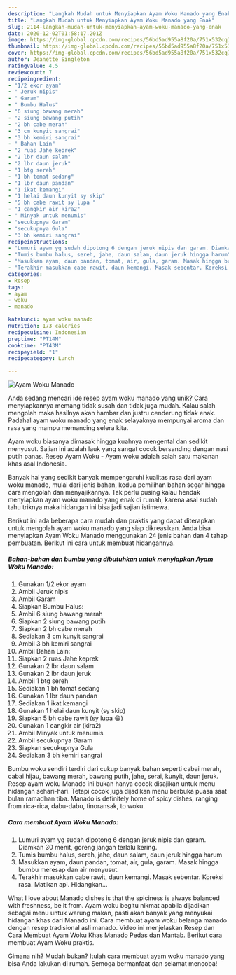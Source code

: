 ```yaml
---
description: "Langkah Mudah untuk Menyiapkan Ayam Woku Manado yang Enak"
title: "Langkah Mudah untuk Menyiapkan Ayam Woku Manado yang Enak"
slug: 2114-langkah-mudah-untuk-menyiapkan-ayam-woku-manado-yang-enak
date: 2020-12-02T01:58:17.201Z
image: https://img-global.cpcdn.com/recipes/56bd5ad955a8f20a/751x532cq70/ayam-woku-manado-foto-resep-utama.jpg
thumbnail: https://img-global.cpcdn.com/recipes/56bd5ad955a8f20a/751x532cq70/ayam-woku-manado-foto-resep-utama.jpg
cover: https://img-global.cpcdn.com/recipes/56bd5ad955a8f20a/751x532cq70/ayam-woku-manado-foto-resep-utama.jpg
author: Jeanette Singleton
ratingvalue: 4.5
reviewcount: 7
recipeingredient:
- "1/2 ekor ayam"
- " Jeruk nipis"
- " Garam"
- " Bumbu Halus"
- "6 siung bawang merah"
- "2 siung bawang putih"
- "2 bh cabe merah"
- "3 cm kunyit sangrai"
- "3 bh kemiri sangrai"
- " Bahan Lain"
- "2 ruas Jahe keprek"
- "2 lbr daun salam"
- "2 lbr daun jeruk"
- "1 btg sereh"
- "1 bh tomat sedang"
- "1 lbr daun pandan"
- "1 ikat kemangi"
- "1 helai daun kunyit sy skip"
- "5 bh cabe rawit sy lupa "
- "1 cangkir air kira2"
- " Minyak untuk menumis"
- "secukupnya Garam"
- "secukupnya Gula"
- "3 bh kemiri sangrai"
recipeinstructions:
- "Lumuri ayam yg sudah dipotong 6 dengan jeruk nipis dan garam. Diamkan 30 menit, goreng jangan terlalu kering."
- "Tumis bumbu halus, sereh, jahe, daun salam, daun jeruk hingga harum"
- "Masukkan ayam, daun pandan, tomat, air, gula, garam. Masak hingga bumbu meresap dan air menyusut."
- "Terakhir masukkan cabe rawit, daun kemangi. Masak sebentar. Koreksi rasa. Matikan api. Hidangkan..."
categories:
- Resep
tags:
- ayam
- woku
- manado

katakunci: ayam woku manado 
nutrition: 173 calories
recipecuisine: Indonesian
preptime: "PT14M"
cooktime: "PT43M"
recipeyield: "1"
recipecategory: Lunch

---
```



![Ayam Woku Manado](https://img-global.cpcdn.com/recipes/56bd5ad955a8f20a/751x532cq70/ayam-woku-manado-foto-resep-utama.jpg)

Anda sedang mencari ide resep ayam woku manado yang unik? Cara menyiapkannya memang tidak susah dan tidak juga mudah. Kalau salah mengolah maka hasilnya akan hambar dan justru cenderung tidak enak. Padahal ayam woku manado yang enak selayaknya mempunyai aroma dan rasa yang mampu memancing selera kita.

Ayam woku biasanya dimasak hingga kuahnya mengental dan sedikit menyusut. Sajian ini adalah lauk yang sangat cocok bersanding dengan nasi putih panas. Resep Ayam Woku - Ayam woku adalah salah satu makanan khas asal Indonesia.

Banyak hal yang sedikit banyak mempengaruhi kualitas rasa dari ayam woku manado, mulai dari jenis bahan, kedua pemilihan bahan segar hingga cara mengolah dan menyajikannya. Tak perlu pusing kalau hendak menyiapkan ayam woku manado yang enak di rumah, karena asal sudah tahu triknya maka hidangan ini bisa jadi sajian istimewa.


Berikut ini ada beberapa cara mudah dan praktis yang dapat diterapkan untuk mengolah ayam woku manado yang siap dikreasikan. Anda bisa menyiapkan Ayam Woku Manado menggunakan 24 jenis bahan dan 4 tahap pembuatan. Berikut ini cara untuk membuat hidangannya.

<!--inarticleads1-->

##### Bahan-bahan dan bumbu yang dibutuhkan untuk menyiapkan Ayam Woku Manado:

1. Gunakan 1/2 ekor ayam
1. Ambil  Jeruk nipis
1. Ambil  Garam
1. Siapkan  Bumbu Halus:
1. Ambil 6 siung bawang merah
1. Siapkan 2 siung bawang putih
1. Siapkan 2 bh cabe merah
1. Sediakan 3 cm kunyit sangrai
1. Ambil 3 bh kemiri sangrai
1. Ambil  Bahan Lain:
1. Siapkan 2 ruas Jahe keprek
1. Gunakan 2 lbr daun salam
1. Gunakan 2 lbr daun jeruk
1. Ambil 1 btg sereh
1. Sediakan 1 bh tomat sedang
1. Gunakan 1 lbr daun pandan
1. Sediakan 1 ikat kemangi
1. Gunakan 1 helai daun kunyit (sy skip)
1. Siapkan 5 bh cabe rawit (sy lupa 😁)
1. Gunakan 1 cangkir air (kira2)
1. Ambil  Minyak untuk menumis
1. Ambil secukupnya Garam
1. Siapkan secukupnya Gula
1. Sediakan 3 bh kemiri sangrai


Bumbu woku sendiri terdiri dari cukup banyak bahan seperti cabai merah, cabai hijau, bawang merah, bawang putih, jahe, serai, kunyit, daun jeruk. Resep ayam woku Manado ini bukan hanya cocok disajikan untuk menu hidangan sehari-hari. Tetapi cocok juga dijadikan menu berbuka puasa saat bulan ramadhan tiba. Manado is definitely home of spicy dishes, ranging from rica-rica, dabu-dabu, tinoransak, to woku. 

<!--inarticleads2-->

##### Cara membuat Ayam Woku Manado:

1. Lumuri ayam yg sudah dipotong 6 dengan jeruk nipis dan garam. Diamkan 30 menit, goreng jangan terlalu kering.
1. Tumis bumbu halus, sereh, jahe, daun salam, daun jeruk hingga harum
1. Masukkan ayam, daun pandan, tomat, air, gula, garam. Masak hingga bumbu meresap dan air menyusut.
1. Terakhir masukkan cabe rawit, daun kemangi. Masak sebentar. Koreksi rasa. Matikan api. Hidangkan...


What I love about Manado dishes is that the spiciness is always balanced with freshness, be it from. Ayam woku begitu nikmat apabila dijadikan sebagai menu untuk warung makan, pasti akan banyak yang menyukai hidangan khas dari Manado ini. Cara membuat ayam woku belanga manado dengan resep tradisional asli manado. Video ini menjelaskan Resep dan Cara Membuat Ayam Woku Khas Manado Pedas dan Mantab. Berikut cara membuat Ayam Woku praktis. 

Gimana nih? Mudah bukan? Itulah cara membuat ayam woku manado yang bisa Anda lakukan di rumah. Semoga bermanfaat dan selamat mencoba!
